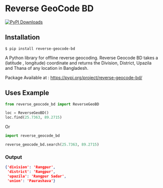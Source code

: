 # Reverse GeoCode BD

[![PyPI Downloads](https://static.pepy.tech/personalized-badge/reverse-geocode-bd?period=month&units=international_system&left_color=blue&right_color=black&left_text=PyPi%20Downloads)](https://pepy.tech/project/reverse-geocode-bd)

## Installation
```shell
$ pip install reverse-geocode-bd
```
A Python library for offline reverse geocoding. Reverse Geocode BD takes a (latitude , longitude) coordinate and returns the Division, District, Upazila and Thana of any location in Bangladesh.

Package Available at : https://pypi.org/project/reverse-geocode-bd/

##  Uses Example
```python
from reverse_geocode_bd import ReverseGeoBD

loc = ReverseGeoBD()
loc.find(25.7363, 89.2715)

```
Or

```python
import reverse_geocode_bd

reverse_geocode_bd.search(25.7363, 89.2715)

```

### Output
```json
{'division': 'Rangpur',
 'district': 'Rangpur',
 'upazila': 'Rangpur Sadar',
 'union': 'Paurashava'}
```

